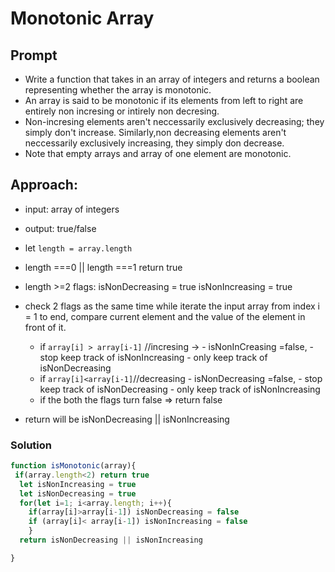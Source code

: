 # Monotonic Array

## Prompt
- Write a function that takes in an array of integers and returns a boolean representing whether the array is monotonic.
- An array is said to be monotonic if its elements from left to right are entirely non incresing or intirely non decresing.
- Non-incresing elements aren't neccessarily exclusively decreasing; they simply don't increase. Similarly,non decreasing elements aren't neccessarily exclusively increasing, they simply don decrease.
- Note that empty arrays and array of one element are monotonic.
## Approach:

- input: array of integers
- output: true/false

- let `length = array.length`
- length ===0 || length ===1 return true
- length >=2
  flags: isNonDecreasing = true
         isNonIncreasing = true
- check 2 flags as the same time while iterate the input array from index i = 1 to end, compare current element and the value of the element in front of it.
    - if `array[i] > array[i-1]` //incresing ->
          - isNonInCreasing =false,
          - stop keep track of isNonIncreasing
          - only keep track of isNonDecreasing
    - if `array[i]<array[i-1]`//decreasing
          - isNonDecreasing =false,
          - stop keep track of isNonDecreasing
          - only keep track of isNonIncreasing
    - if the both the flags turn false => return false
- return will be isNonDecreasing || isNonIncreasing

### Solution
```js
function isMonotonic(array){
 if(array.length<2) return true
  let isNonIncreasing = true
  let isNonDecreasing = true
  for(let i=1; i<array.length; i++){
    if(array[i]>array[i-1]) isNonDecreasing = false
    if (array[i]< array[i-1]) isNonIncreasing = false
    }
  return isNonDecreasing || isNonIncreasing

}
```
